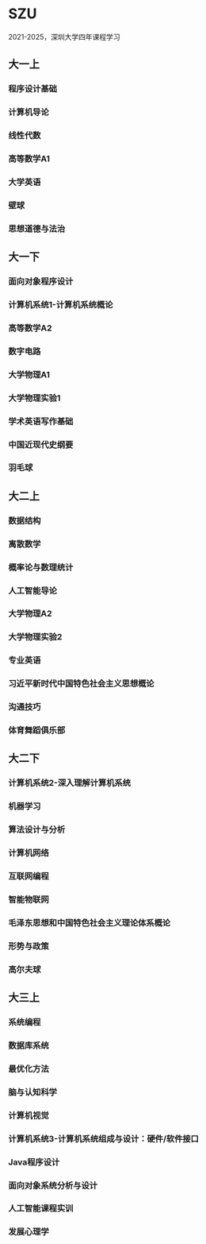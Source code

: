 # SZU
2021-2025，深圳大学四年课程学习
## 大一上
### 程序设计基础
### 计算机导论
### 线性代数
### 高等数学A1
### 大学英语
### 壁球
### 思想道德与法治
## 大一下
### 面向对象程序设计
### 计算机系统1-计算机系统概论
### 高等数学A2
### 数字电路
### 大学物理A1
### 大学物理实验1
### 学术英语写作基础
### 中国近现代史纲要
### 羽毛球
## 大二上
### 数据结构
### 离散数学
### 概率论与数理统计
### 人工智能导论
### 大学物理A2
### 大学物理实验2
### 专业英语
### 习近平新时代中国特色社会主义思想概论
### 沟通技巧
### 体育舞蹈俱乐部
## 大二下
### 计算机系统2-深入理解计算机系统
### 机器学习
### 算法设计与分析
### 计算机网络
### 互联网编程
### 智能物联网
### 毛泽东思想和中国特色社会主义理论体系概论
### 形势与政策
### 高尔夫球
## 大三上
### 系统编程
### 数据库系统
### 最优化方法
### 脑与认知科学
### 计算机视觉
### 计算机系统3-计算机系统组成与设计：硬件/软件接口
### Java程序设计
### 面向对象系统分析与设计
### 人工智能课程实训
### 发展心理学
